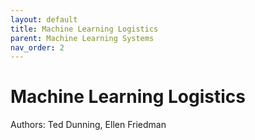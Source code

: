 ```yaml
---
layout: default
title: Machine Learning Logistics
parent: Machine Learning Systems
nav_order: 2
---
```


# Machine Learning Logistics

Authors: Ted Dunning, Ellen Friedman

